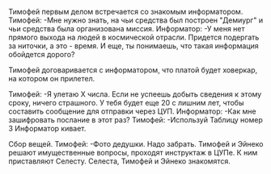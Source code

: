 Тимофей первым делом встречается со знакомым информатором.
Тимофей:
-Мне нужно знать, на чьи средства был построен "Демиург" и чьи средства была организована миссия.
Информатор:
-У меня нет прямого выхода на людей в космической отрасли. Придется подергать за ниточки, а это - время. И еще, ты понимаешь, что такая информация обойдется дорого?

Тимофей договаривается с информатором, что платой будет ховеркар, на котором он прилетел.

Тимофей:
-Я улетаю Х числа. Если не успеешь добыть сведения к этому сроку, ничего страшного. У тебя будет еще 20 с лишним лет, чтобы составить сообщение для отправки через ЦУП.
Информатор:
-Как мне зашифровать послание в этот раз?
Тимофей:
-Используй Таблицу номер 3
Информатор кивает.

Сбор вещей.
Тимофей:
-Фото дедушки. Надо забрать.
Тимофей и Эйнеко решают имущественные вопросы, проходят инструктаж в ЦУПе. К ним приставляют Селесту. Селеста, Тимофей и Эйнеко знакомятся.